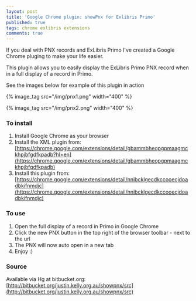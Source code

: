 ```yaml
---
layout: post
title: 'Google Chrome plugin: showPnx for Exlibris Primo'
published: true
tags: chrome exlibris extensions
comments: true
---
```

If you deal with PNX records and ExLibris Primo I've created a Google Chrome pluging to make your life easier.  

This plugin allows you to easily display the ExLibris Primo PNX record when in a full display of a record in Primo. 

See the images below for example of this plugin in action

{% image_tag src="/img/pnx1.png" width="400" %}

{% image_tag src="/img/pnx2.png" width="400" %}

### To install

1. Install Google Chrome as your browser
1. Install the XML plugin from: [https://chrome.google.com/extensions/detail/gbammbheopgpmaagmckhpjbfgdfkpadb?hl=en](https://chrome.google.com/extensions/detail/gbammbheopgpmaagmckhpjbfgdfkpadb)
1. Install this plugin from: [https://chrome.google.com/extensions/detail/nnibcklgecdkccooecjdoadbkifnmdjc](https://chrome.google.com/extensions/detail/nnibcklgecdkccooecjdoadbkifnmdjc)

### To use

1. Open the full display of a record in Primo in Google Chrome
1. Click the new PNX button in the top right of the browser toolbar - next to the url
1. The PNX will now auto open in a new tab
1. Enjoy :)

### Source

Available via Hg at bitbucket.org: [http://bitbucket.org/justin.kelly.org.au/showpnx/src](http://bitbucket.org/justin.kelly.org.au/showpnx/src)
